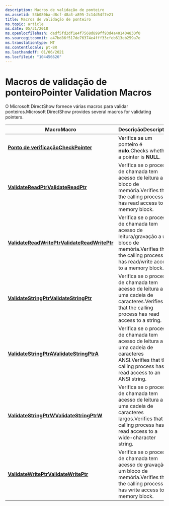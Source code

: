```yaml
---
description: Macros de validação de ponteiro
ms.assetid: 53b080ba-d8cf-48a3-a895-2c14d54f7e21
title: Macros de validação de ponteiro
ms.topic: article
ms.date: 05/31/2018
ms.openlocfilehash: dadf5fd2df1e4f7568d899ff93d4a401404830f0
ms.sourcegitcommit: a47bd86f517de76374e4fff33cfeb613eb259a7e
ms.translationtype: MT
ms.contentlocale: pt-BR
ms.lasthandoff: 01/06/2021
ms.locfileid: "104456626"
---
```

# <a name="pointer-validation-macros"></a><span data-ttu-id="5298c-103">Macros de validação de ponteiro</span><span class="sxs-lookup"><span data-stu-id="5298c-103">Pointer Validation Macros</span></span>

<span data-ttu-id="5298c-104">O Microsoft DirectShow fornece várias macros para validar ponteiros.</span><span class="sxs-lookup"><span data-stu-id="5298c-104">Microsoft DirectShow provides several macros for validating pointers.</span></span>



| <span data-ttu-id="5298c-105">Macro</span><span class="sxs-lookup"><span data-stu-id="5298c-105">Macro</span></span>                                                | <span data-ttu-id="5298c-106">Descrição</span><span class="sxs-lookup"><span data-stu-id="5298c-106">Description</span></span>                                                                   |
|------------------------------------------------------|-------------------------------------------------------------------------------|
| [<span data-ttu-id="5298c-107">**Ponto de verificação**</span><span class="sxs-lookup"><span data-stu-id="5298c-107">**CheckPointer**</span></span>](checkpointer.md)                 | <span data-ttu-id="5298c-108">Verifica se um ponteiro é **nulo**.</span><span class="sxs-lookup"><span data-stu-id="5298c-108">Checks whether a pointer is **NULL**.</span></span>                                         |
| [<span data-ttu-id="5298c-109">**ValidateReadPtr**</span><span class="sxs-lookup"><span data-stu-id="5298c-109">**ValidateReadPtr**</span></span>](validatereadptr.md)           | <span data-ttu-id="5298c-110">Verifica se o processo de chamada tem acesso de leitura a um bloco de memória.</span><span class="sxs-lookup"><span data-stu-id="5298c-110">Verifies that the calling process has read access to a memory block.</span></span>          |
| [<span data-ttu-id="5298c-111">**ValidateReadWritePtr**</span><span class="sxs-lookup"><span data-stu-id="5298c-111">**ValidateReadWritePtr**</span></span>](validatereadwriteptr.md) | <span data-ttu-id="5298c-112">Verifica se o processo de chamada tem acesso de leitura/gravação a um bloco de memória.</span><span class="sxs-lookup"><span data-stu-id="5298c-112">Verifies that the calling process has read/write access to a memory block.</span></span>    |
| [<span data-ttu-id="5298c-113">**ValidateStringPtr**</span><span class="sxs-lookup"><span data-stu-id="5298c-113">**ValidateStringPtr**</span></span>](validatestringptr.md)       | <span data-ttu-id="5298c-114">Verifica se o processo de chamada tem acesso de leitura a uma cadeia de caracteres.</span><span class="sxs-lookup"><span data-stu-id="5298c-114">Verifies that the calling process has read access to a string.</span></span>                |
| [<span data-ttu-id="5298c-115">**ValidateStringPtrA**</span><span class="sxs-lookup"><span data-stu-id="5298c-115">**ValidateStringPtrA**</span></span>](validatestringptra.md)     | <span data-ttu-id="5298c-116">Verifica se o processo de chamada tem acesso de leitura a uma cadeia de caracteres ANSI.</span><span class="sxs-lookup"><span data-stu-id="5298c-116">Verifies that the calling process has read access to an ANSI string.</span></span>          |
| [<span data-ttu-id="5298c-117">**ValidateStringPtrW**</span><span class="sxs-lookup"><span data-stu-id="5298c-117">**ValidateStringPtrW**</span></span>](validatestringptrw.md)     | <span data-ttu-id="5298c-118">Verifica se o processo de chamada tem acesso de leitura a uma cadeia de caracteres largos.</span><span class="sxs-lookup"><span data-stu-id="5298c-118">Verifies that the calling process has read access to a wide-character string.</span></span> |
| [<span data-ttu-id="5298c-119">**ValidateWritePtr**</span><span class="sxs-lookup"><span data-stu-id="5298c-119">**ValidateWritePtr**</span></span>](validatewriteptr.md)         | <span data-ttu-id="5298c-120">Verifica se o processo de chamada tem acesso de gravação a um bloco de memória.</span><span class="sxs-lookup"><span data-stu-id="5298c-120">Verifies that the calling process has write access to a memory block.</span></span>         |



 

 

 



